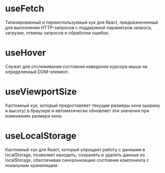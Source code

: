 # useFetch

Типизированный и переиспользуемый хук для React, предназначенный для выполнения HTTP-запросов с поддержкой параметров запроса, загрузки, отмены запросов и обработки ошибок.

# useHover

Служит для отслеживания состояния наведения курсора мыши на определенный DOM-элемент.

# useViewportSize

Кастомный хук, который предоставляет текущие размеры окна (ширину и высоту) в браузере и автоматически обновляет эти значения при изменениях размера окна.

# useLocalStorage

Кастомный хук для React, который упрощает работу с данными в localStorage, позволяет находить, сохранять и удалять данные из localStorage, обеспечивая синхронизацию состояния компонента с локальным хранилищем.
